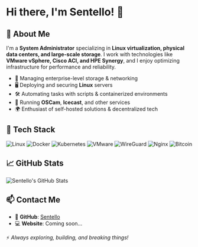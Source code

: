 # Hi there, I'm Sentello! 👋

## 🚀 About Me
I'm a **System Administrator** specializing in **Linux virtualization, physical data centers, and large-scale storage**. I work with technologies like **VMware vSphere, Cisco ACI, and HPE Synergy**, and I enjoy optimizing infrastructure for performance and reliability.

- 💾 Managing enterprise-level storage & networking
- 🖥️ Deploying and securing **Linux** servers
- 🛠️ Automating tasks with scripts & containerized environments
- 📡 Running **OSCam**, **Icecast**, and other services
- 🌍 Enthusiast of self-hosted solutions & decentralized tech

## 🔧 Tech Stack
![Linux](https://img.shields.io/badge/Linux-FCC624?style=for-the-badge&logo=linux&logoColor=black)
![Docker](https://img.shields.io/badge/Docker-2496ED?style=for-the-badge&logo=docker&logoColor=white)
![Kubernetes](https://img.shields.io/badge/Kubernetes-326CE5?style=for-the-badge&logo=kubernetes&logoColor=white)
![VMware](https://img.shields.io/badge/VMware-607078?style=for-the-badge&logo=vmware&logoColor=white)
![WireGuard](https://img.shields.io/badge/WireGuard-88171A?style=for-the-badge&logo=wireguard&logoColor=white)
![Nginx](https://img.shields.io/badge/Nginx-009639?style=for-the-badge&logo=nginx&logoColor=white)
![Bitcoin](https://img.shields.io/badge/Bitcoin-F7931A?style=for-the-badge&logo=bitcoin&logoColor=white)

## 📈 GitHub Stats
![Sentello's GitHub Stats](https://github-readme-stats.vercel.app/api?username=Sentello&show_icons=true&theme=dark)

## 📫 Contact Me
- 📨 **GitHub**: [Sentello](https://github.com/Sentello)
- 💻 **Website**: Coming soon...

⚡ *Always exploring, building, and breaking things!*
